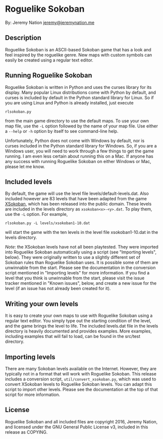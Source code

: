 # Roguelike Sokoban

By: Jeremy Nation <jeremy@jeremynation.me>

## Description

Roguelike Sokoban is an ASCII-based Sokoban game that has a look and feel
inspired by the roguelike genre. New maps with custom symbols can easily be
created using a regular text editor.

## Running Roguelike Sokoban

Roguelike Sokoban is written in Python and uses the curses library for its
display. Many popular Linux distributions come with Python by default, and
curses is included by default in the Python standard library for Linux. So if
you are using Linux and Python is already installed, just execute

    rlsokoban.py

from the main game directory to use the default maps. To use your own map file,
use the `-L` option followed by the name of your map file. Use either a
`--help` or `-h` option by itself to see command-line help.

Unfortunately, Python does not come with Windows by default, nor is curses
included in the Python standard library for Windows. So, if you are a Windows
user, you will need to work through a few things to get the game running. I am
even less certain about running this on a Mac. If anyone has any success with
running Roguelike Sokoban on either Windows or Mac, please let me know.

## Included levels

By default, the game will use the level file levels/default-levels.dat. Also
included however are 83 levels that have been adapted from the game
[XSokoban](http://www.cs.cornell.edu/andru/xsokoban.html), which has been
released into the public domain. These levels are included in the levels
directory as `xsokoban<x>-<y>.dat`. To play them, use the `-L` option. For
example,

    rlsokoban.py -L levels/xsokoban1-10.dat

will start the game with the ten levels in the level file xsokoban1-10.dat in
the levels directory.

*Note*: the XSokoban levels have not all been playtested. They were imported
into Roguelike Sokoban automatically using a script (see "Importing levels",
below).  They were originally written to use a slightly different set of
Sokoban rules than Roguelike Sokoban uses. It is possible some of them are
unwinnable from the start. Please see the documentation in the conversion
script mentioned in "Importing levels" for more information. If you find a
level that you think is unwinnable from the start, please visit the issue
tracker mentioned in "Known issues", below, and create a new issue for the
level (if an issue has not already been created for it).

## Writing your own levels

It is easy to create your own maps to use with Roguelike Sokoban using a
regular text editor. You simply type out the starting condition of the level,
and the game brings the level to life. The included levels.dat file in the
levels directory is heavily documented and provides examples. More examples,
including examples that will fail to load, can be found in the src/test
directory.

## Importing levels

There are many Sokoban levels available on the Internet. However, they are
typically not in a format that will work with Roguelike Sokoban. This release
includes a conversion script, `util/convert_xsokoban.py`, which was used to
convert XSokoban levels to Roguelike Sokoban levels. You can adapt this script
to import other levels. Please see the documentation at the top of that script
for more information.

## License

Roguelike Sokoban and all included files are copyright 2016, Jeremy Nation, and
licensed under the GNU General Public License v3, included in this release as
COPYING.
